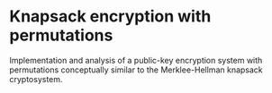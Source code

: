  # Knapsack encryption with permutations
 Implementation and analysis of a public-key encryption system with permutations conceptually similar to the Merklee-Hellman knapsack cryptosystem. 
